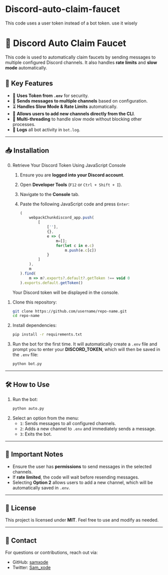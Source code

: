 # Discord-auto-claim-faucet
This code uses a user token instead of a bot token. use it wisely

# 🚀 Discord Auto Claim Faucet

This code is used to automatically claim faucets by sending messages to multiple configured Discord channels. It also handles **rate limits** and **slow mode** automatically.

## 📌 Key Features
- 🔑 **Uses Token from `.env`** for security.
- 💬 **Sends messages to multiple channels** based on configuration.
- ⏳ **Handles Slow Mode & Rate Limits** automatically.
- 📝 **Allows users to add new channels directly from the CLI**.
- 🔄 **Multi-threading** to handle slow mode without blocking other processes.
- 📜 **Logs** all bot activity in `bot.log`.

---

## 📥 Installation
0. Retrieve Your Discord Token
   Using JavaScript Console

   1. Ensure you are **logged into your Discord account**.
   2. Open **Developer Tools** (`F12` or `Ctrl + Shift + I`).
   3. Navigate to the **Console** tab.
   4. Paste the following JavaScript code and press `Enter`:
   
      ```js
      (
          webpackChunkdiscord_app.push(
              [
                  [''],
                  {},
                  e => {
                      m=[];
                      for(let c in e.c)
                          m.push(e.c[c])
                  }
              ]
          ),
          m
      ).find(
          m => m?.exports?.default?.getToken !== void 0
      ).exports.default.getToken()
      ```
   
    Your Discord token will be displayed in the console.


1. Clone this repository:
   ```sh
   git clone https://github.com/username/repo-name.git
   cd repo-name
   ```
2. Install dependencies:
   ```sh
   pip install -r requirements.txt
   ```
3. Run the bot for the first time. It will automatically create a `.env` file and prompt you to enter your **DISCORD_TOKEN**, which will then be saved in the `.env` file:
   ```sh
   python bot.py
   ```

---

## 🛠 How to Use

1. Run the bot:
   ```sh
   python auto.py
   ```
2. Select an option from the menu:
   - `1`: Sends messages to all configured channels.
   - `2`: Adds a new channel to `.env` and immediately sends a message.
   - `3`: Exits the bot.

---

## 📌 Important Notes
- Ensure the user has **permissions** to send messages in the selected channels.
- If **rate limited**, the code will wait before resending messages.
- Selecting **Option 2** allows users to add a new channel, which will be automatically saved in `.env`.

---

## 📜 License
This project is licensed under **MIT**. Feel free to use and modify as needed.

---

## 📧 Contact
For questions or contributions, reach out via:
- GitHub: [samxode](https://github.com/sam-xode)
- Twitter: [Sam_xode](https://x.com/sam_xode)

